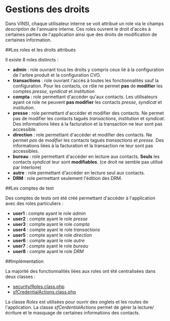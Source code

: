 # Gestions des droits

Dans VINSI, chaque utilisateur interne se voit attribué un role via le champs *description* de l'annuaire interne. Ces roles ouvrent le droit d'accès à certaines parties de l'application ainsi que des droits de modification de certaines information.

##Les roles et les droits attribués

Il existe 8 roles distincts :

 - **admin** : role ouvrant tous les droits y compris ceux lié à la configuration de l'arbre produit et la configuration CVO.
 - **transactions** : role ouvrant l'accès à toutes les fonctionnalités sauf la configuration. Pour les contacts, ce rôle ne permet **pas** de **modifier** les comptes *presse*, *syndicat* et *institution*
 - **compta** : role permettant d'accéder qu'aux contacts. Les utilisateurs ayant ce role ne peuvent **pas modifier** les contacts *presse*, *syndicat* et *institution*.
 - **presse** : role permettant d'accéder et modifier des contacts. Ne permet pas de modifier les contacts tagués *transactions*, *institution* et *syndicat*. Des informations liées à la facturation et la transaction ne leur sont pas accessible.
 - **direction** : role permettant d'accéder et modifier des contacts. Ne permet *pas* de *modifier* les contacts tagués *transactions* et  *presse*. Des informations liées à la facturation et la transaction ne leur sont pas accessibles.
 - **bureau** : role permettant d'accéder en lecture aux contacts. **Seuls** les contacts *syndicat* leur sont **modifiables**. (ce droit ne semble pas utilisé par Interloire)
 - **autre** : role permettant d'accéder en lecture seul aux contacts.
 - **DRM** : role permettant seulement l'édition des DRM.

##Les comptes de test

Des comptes de tests ont été créé permettant d'accéder à l'application avec des roles particuliers :

 - **user1** : compte ayant le role *admin*
 - **user2** : compte ayant le role *presse*
 - **user3** : compte ayant le role *compta*
 - **user4** : compte ayant le role *transactions*
 - **user5** : compte ayant le role *direction*
 - **user6** : compte ayant le role *autre*
 - **user7** : compte ayant le role *bureau*
 - **user8** : compte ayant le role *DRM*

##Implémentation

La majorité des fonctionnalités liées aux roles ont été centralisées dans deux classes :

 - [security/Roles.class.php](https://github.com/24eme/vinsdeloire/blob/prod/project/lib/security/Roles.class.php)
 - [sfCredentialActions.class.php](https://github.com/24eme/vinsdeloire/blob/prod/project/lib/sfCredentialActions.class.php#L95)

La classe *Roles* est utilisées pour ouvrir des onglets et les routes de l'application. La classe *sfCerdentialActions* permet de gérer la lecture/écriture et le masquage de certaines informations des contacts.
